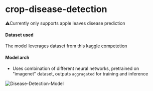 # crop-disease-detection
⚠️Currently only supports apple leaves disease prediction

#### Dataset used
 The model leverages dataset from this [kaggle competetion](https://www.kaggle.com/competitions/plant-pathology-2020-fgvc7/data)

#### Model arch

- Uses combination of different neural networks, pretrained on "imagenet" dataset, outputs `aggragated` for training and inference

 ![Disease-Detection-Model](https://user-images.githubusercontent.com/50806086/169656071-7134c944-4a47-4dc2-ae3f-02e2cb956e54.png)

